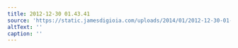 ```yaml
---
title: 2012-12-30 01.43.41
source: 'https://static.jamesdigioia.com/uploads/2014/01/2012-12-30-01-43-41-scaled.jpg'
altText: ''
caption: ''
---
```


